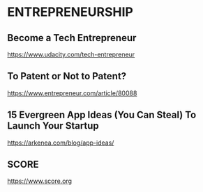 # ENTREPRENEURSHIP

## Become a Tech Entrepreneur

https://www.udacity.com/tech-entrepreneur

## To Patent or Not to Patent? 

https://www.entrepreneur.com/article/80088

## 15 Evergreen App Ideas (You Can Steal) To Launch Your Startup

https://arkenea.com/blog/app-ideas/


    
 ## SCORE
 
 https://www.score.org
 

    
    
    
    

